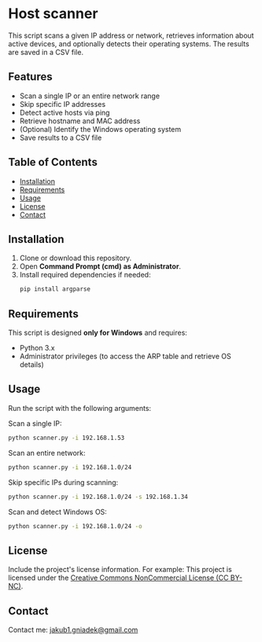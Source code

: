 # Host scanner

This script scans a given IP address or network, retrieves information about active devices, and optionally detects their operating systems. The results are saved in a CSV file.

## Features
- Scan a single IP or an entire network range
- Skip specific IP addresses
- Detect active hosts via ping
- Retrieve hostname and MAC address
- (Optional) Identify the Windows operating system
- Save results to a CSV file

## Table of Contents

- [Installation](#installation)
- [Requirements](#requirements)
- [Usage](#usage)
- [License](#license)
- [Contact](#contact)

## Installation

1. Clone or download this repository.
2. Open **Command Prompt (cmd) as Administrator**.
3. Install required dependencies if needed:
   ```sh
   pip install argparse
   ```

## Requirements

This script is designed **only for Windows** and requires:
- Python 3.x
- Administrator privileges (to access the ARP table and retrieve OS details)

## Usage

Run the script with the following arguments:

Scan a single IP:
```sh
python scanner.py -i 192.168.1.53
```

Scan an entire network:
```sh
python scanner.py -i 192.168.1.0/24
```

Skip specific IPs during scanning:
```sh
python scanner.py -i 192.168.1.0/24 -s 192.168.1.34 
```

Scan and detect Windows OS:
```sh
python scanner.py -i 192.168.1.0/24 -o
```
## License

Include the project's license information. For example: This project is licensed under the [Creative Commons NonCommercial License (CC BY-NC)](https://creativecommons.org/licenses/by-nc/4.0/deed.en).

## Contact

Contact me: jakub1.gniadek@gmail.com

